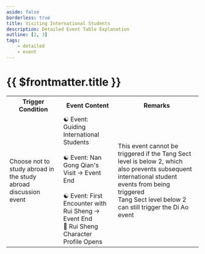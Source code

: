```yaml
---
aside: false
borderless: true
title: Visiting International Students
description: Detailed Event Table Explanation
outline: [2, 3]
tags:
    - detailed
    - event
---
```


# {{ $frontmatter.title }}

<Table class="timeline-table">
    <tr class="timeline-header">
        <th>Trigger Condition</th>
        <th>Event Content</th>
        <th>Remarks</th>
    </tr>
	<tr>
		<td>Choose not to study abroad in the study abroad discussion event</td>
		<td>
			<span title="Heart +15">☯ Event: Guiding International Students</span> <br>
			<br>
			<span title="Reputation +2, Heart +20">☯ Event: Nan Gong Qian's Visit → Event End</span> <br>
			<br>
			<span title="Heart +20">☯ Event: First Encounter with Rui Sheng → Event End</span> <br>
			📖 Rui Sheng Character Profile Opens<br>
		</td>
		<td>
			This event cannot be triggered if the Tang Sect level is below 2, which also prevents subsequent international student events from being triggered <br>
			Tang Sect level below 2 can still trigger the Di Ao event <br>
		</td>
	</tr>
</table>